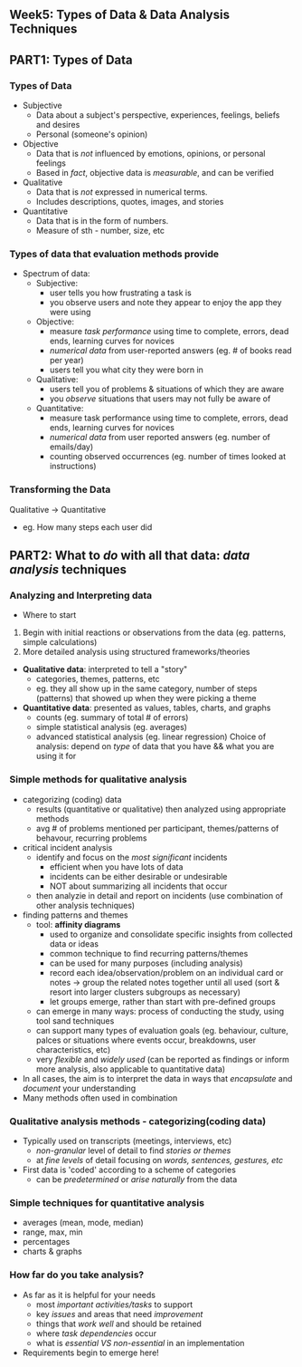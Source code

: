 ## Week5: Types of Data & Data Analysis Techniques

## PART1: Types of Data

### Types of Data
- Subjective
    - Data about a subject's perspective, experiences, feelings, beliefs and desires
    - Personal (someone's opinion)
- Objective
    - Data that is _not_ influenced by emotions, opinions, or personal feelings
    - Based in _fact_, objective data is _measurable_, and can be verified
- Qualitative
    - Data that is _not_ expressed in numerical terms.
    - Includes descriptions, quotes, images, and stories
- Quantitative
    - Data that is in the form of numbers.
    - Measure of sth - number, size, etc

### Types of data that evaluation methods provide
- Spectrum of data: 
    - Subjective: 
        - user tells you how frustrating a task is
        - you observe users and note they appear to enjoy the app they were using 
    - Objective:
        - measure _task performance_ using time to complete, errors, dead ends, learning curves for novices
        - _numerical data_ from user-reported answers (eg. # of books read per year)
        - users tell you what city they were born in 
    - Qualitative: 
        - users tell you of problems & situations of which they are aware
        - you _observe_ situations that users may not fully be aware of
    - Quantitative: 
        - measure task performance using time to complete, errors, dead ends, learning curves for novices
        - _numerical data_ from user reported answers (eg. number of emails/day)
        - counting observed occurrences (eg. number of times looked at instructions)

### Transforming the Data
Qualitative -> Quantitative
- eg. How many steps each user did 

## PART2: What to _do_ with all that data: _data analysis_ techniques

### Analyzing and Interpreting data
- Where to start
1) Begin with initial reactions or observations from the data (eg. patterns, simple calculations)
2) More detailed analysis using structured frameworks/theories
- __Qualitative data__: interpreted to tell a "story"
    - categories, themes, patterns, etc
    - eg. they all show up in the same category, number of steps (patterns) that showed up when they were picking a theme
- __Quantitative data__: presented as values, tables, charts, and graphs
    - counts (eg. summary of total # of errors)
    - simple statistical analysis (eg. averages)
    - advanced statistical analysis (eg. linear regression)
Choice of analysis: depend on _type_ of data that you have && what you are using it for 

### Simple methods for qualitative analysis
- categorizing (coding) data
    - results (quantitative or qualitative) then analyzed using appropriate methods
    - avg # of problems mentioned per participant, themes/patterns of behavour, recurring problems
- critical incident analysis
    - identify and focus on the _most significant_ incidents
        - efficient when you have lots of data
        - incidents can be either desirable or undesirable
        - NOT about summarizing all incidents that occur
    - then analyzie in detail and report on incidents (use combination of other analysis techniques)
- finding patterns and themes 
    - tool: __affinity diagrams__
        - used to organize and consolidate specific insights from collected data or ideas
        - common technique to find recurring patterns/themes
        - can be used for many purposes (including analysis)
        - record each idea/observation/problem on an individual card or notes -> group the related notes together until all used (sort & resort into larger clusters subgroups as necessary)
        - let groups emerge, rather than start with pre-defined groups
    - can emerge in many ways: process of conducting the study, using tool sand techniques
    - can support many types of evaluation goals (eg. behaviour, culture, palces or situations where events occur, breakdowns, user characteristics, etc)
    - very _flexible_ and _widely used_ (can be reported as findings or inform more analysis, also applicable to quantitative data)
- In all cases, the aim is to interpret the data in ways that _encapsulate_ and _document_ your understanding
- Many methods often used in combination

### Qualitative analysis methods - categorizing(coding data)
- Typically used on transcripts (meetings, interviews, etc)
    - _non-granular_ level of detail to find _stories or themes_
    - at _fine levels_ of detail focusing on _words, sentences, gestures, etc_
- First data is 'coded' according to a scheme of categories
    - can be _predetermined_ or _arise naturally_ from the data

### Simple techniques for quantitative analysis
- averages (mean, mode, median)
- range, max, min
- percentages
- charts & graphs

### How far do you take analysis?
- As far as it is helpful for your needs
    - most _important activities/tasks_ to support
    - key _issues_ and areas that need _improvement_
    - things that _work well_ and should be retained
    - where _task dependencies_ occur
    - what is _essential VS non-essential_ in an implementation
- Requirements begin to emerge here!

